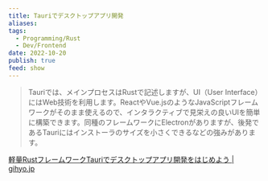 ```yaml
---
title: Tauriでデスクトップアプリ開発
aliases: 
tags:
  - Programming/Rust
  - Dev/Frontend
date: 2022-10-20
publish: true
feed: show
---
```

> Tauriでは、メインプロセスはRustで記述しますが、UI（User Interface）にはWeb技術を利用します。ReactやVue.jsのようなJavaScriptフレームワークがそのまま使えるので、インタラクティブで見栄えの良いUIを簡単に構築できます。同種のフレームワークにElectronがありますが、後発であるTauriにはインストーラのサイズを小さくできるなどの強みがあります。

[軽量RustフレームワークTauriでデスクトップアプリ開発をはじめよう \| gihyo.jp](https://gihyo.jp/article/2022/10/rust-monthly-topics-02)


